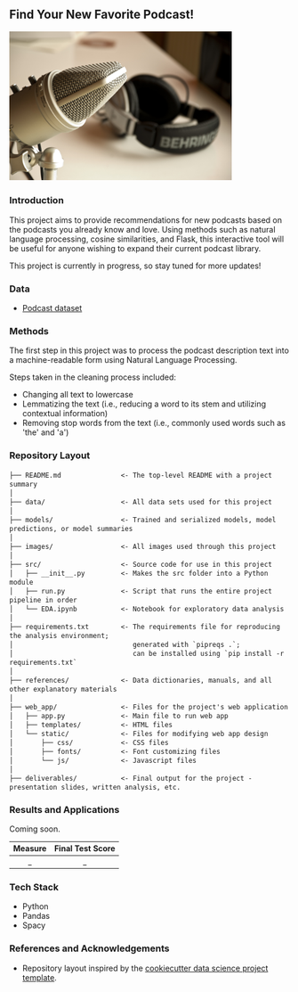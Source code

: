 ## Find Your New Favorite Podcast!

<img src='images/mic-image.jpg' width='400'>

### Introduction

This project aims to provide recommendations for new podcasts based on the podcasts you already know and love. Using methods such as natural language processing, cosine similarities, and Flask, this interactive tool will be useful for anyone wishing to expand their current podcast library.

This project is currently in progress, so stay tuned for more updates!

### Data

* [Podcast dataset](https://github.com/ageitgey/all-podcasts-dataset)

### Methods

The first step in this project was to process the podcast description text into a machine-readable form using Natural Language Processing.

Steps taken in the cleaning process included:
* Changing all text to lowercase
* Lemmatizing the text (i.e., reducing a word to its stem and utilizing contextual information)
* Removing stop words from the text (i.e., commonly used words such as 'the' and 'a')

### Repository Layout

    ├── README.md               <- The top-level README with a project summary
    │
    ├── data/                   <- All data sets used for this project
    │
    ├── models/                 <- Trained and serialized models, model predictions, or model summaries
    │
    ├── images/                 <- All images used through this project
    │
    ├── src/                    <- Source code for use in this project
    │   ├── __init__.py         <- Makes the src folder into a Python module
    │   ├── run.py              <- Script that runs the entire project pipeline in order
    │   └── EDA.ipynb           <- Notebook for exploratory data analysis
    │
    ├── requirements.txt        <- The requirements file for reproducing the analysis environment;
    │                              generated with `pipreqs .`;
    │                              can be installed using `pip install -r requirements.txt`
    │
    ├── references/             <- Data dictionaries, manuals, and all other explanatory materials
    │
    ├── web_app/                <- Files for the project's web application
    │   ├── app.py              <- Main file to run web app
    │   ├── templates/          <- HTML files
    │   └── static/             <- Files for modifying web app design
    │       ├── css/            <- CSS files
    │       ├── fonts/          <- Font customizing files
    │       └── js/             <- Javascript files
    │
    ├── deliverables/           <- Final output for the project - presentation slides, written analysis, etc.

### Results and Applications

Coming soon.

|Measure|Final Test Score|
| :-------------: |:-------------:|
|_|_|

### Tech Stack

* Python
* Pandas
* Spacy

### References and Acknowledgements

* Repository layout inspired by the [cookiecutter data science project template](https://drivendata.github.io/cookiecutter-data-science/).
